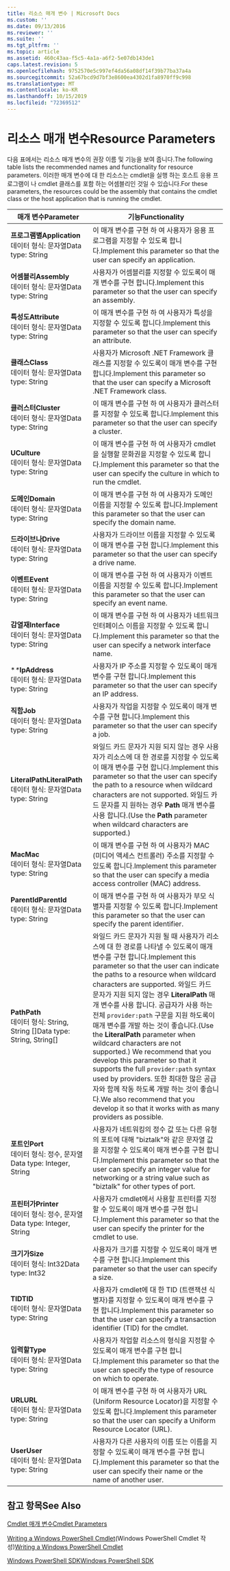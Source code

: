 ```yaml
---
title: 리소스 매개 변수 | Microsoft Docs
ms.custom: ''
ms.date: 09/13/2016
ms.reviewer: ''
ms.suite: ''
ms.tgt_pltfrm: ''
ms.topic: article
ms.assetid: 460c43aa-f5c5-4a1a-a6f2-5e07db143de1
caps.latest.revision: 5
ms.openlocfilehash: 9752570e5c997ef4da56a08df14f39b77ba37a4a
ms.sourcegitcommit: 52a67bcd9d7bf3e8600ea4302d1fa8970ff9c998
ms.translationtype: MT
ms.contentlocale: ko-KR
ms.lasthandoff: 10/15/2019
ms.locfileid: "72369512"
---
```

# <a name="resource-parameters"></a><span data-ttu-id="d6e7e-102">리소스 매개 변수</span><span class="sxs-lookup"><span data-stu-id="d6e7e-102">Resource Parameters</span></span>

<span data-ttu-id="d6e7e-103">다음 표에서는 리소스 매개 변수의 권장 이름 및 기능을 보여 줍니다.</span><span class="sxs-lookup"><span data-stu-id="d6e7e-103">The following table lists the recommended names and functionality for resource parameters.</span></span> <span data-ttu-id="d6e7e-104">이러한 매개 변수에 대 한 리소스는 cmdlet을 실행 하는 호스트 응용 프로그램이 나 cmdlet 클래스를 포함 하는 어셈블리인 것일 수 있습니다.</span><span class="sxs-lookup"><span data-stu-id="d6e7e-104">For these parameters, the resources could be the assembly that contains the cmdlet class or the host application that is running the cmdlet.</span></span>

|<span data-ttu-id="d6e7e-105">매개 변수</span><span class="sxs-lookup"><span data-stu-id="d6e7e-105">Parameter</span></span>|<span data-ttu-id="d6e7e-106">기능</span><span class="sxs-lookup"><span data-stu-id="d6e7e-106">Functionality</span></span>|
|---|---|
|<span data-ttu-id="d6e7e-107">**프로그램별**</span><span class="sxs-lookup"><span data-stu-id="d6e7e-107">**Application**</span></span><br><span data-ttu-id="d6e7e-108">데이터 형식: 문자열</span><span class="sxs-lookup"><span data-stu-id="d6e7e-108">Data type: String</span></span>|<span data-ttu-id="d6e7e-109">이 매개 변수를 구현 하 여 사용자가 응용 프로그램을 지정할 수 있도록 합니다.</span><span class="sxs-lookup"><span data-stu-id="d6e7e-109">Implement this parameter so that the user can specify an application.</span></span>|
|<span data-ttu-id="d6e7e-110">**어셈블리**</span><span class="sxs-lookup"><span data-stu-id="d6e7e-110">**Assembly**</span></span><br><span data-ttu-id="d6e7e-111">데이터 형식: 문자열</span><span class="sxs-lookup"><span data-stu-id="d6e7e-111">Data type: String</span></span>|<span data-ttu-id="d6e7e-112">사용자가 어셈블리를 지정할 수 있도록이 매개 변수를 구현 합니다.</span><span class="sxs-lookup"><span data-stu-id="d6e7e-112">Implement this parameter so that the user can specify an assembly.</span></span>|
|<span data-ttu-id="d6e7e-113">**특성도**</span><span class="sxs-lookup"><span data-stu-id="d6e7e-113">**Attribute**</span></span><br><span data-ttu-id="d6e7e-114">데이터 형식: 문자열</span><span class="sxs-lookup"><span data-stu-id="d6e7e-114">Data type: String</span></span>|<span data-ttu-id="d6e7e-115">이 매개 변수를 구현 하 여 사용자가 특성을 지정할 수 있도록 합니다.</span><span class="sxs-lookup"><span data-stu-id="d6e7e-115">Implement this parameter so that the user can specify an attribute.</span></span>|
|<span data-ttu-id="d6e7e-116">**클래스**</span><span class="sxs-lookup"><span data-stu-id="d6e7e-116">**Class**</span></span><br><span data-ttu-id="d6e7e-117">데이터 형식: 문자열</span><span class="sxs-lookup"><span data-stu-id="d6e7e-117">Data type: String</span></span>|<span data-ttu-id="d6e7e-118">사용자가 Microsoft .NET Framework 클래스를 지정할 수 있도록이 매개 변수를 구현 합니다.</span><span class="sxs-lookup"><span data-stu-id="d6e7e-118">Implement this parameter so that the user can specify a Microsoft .NET Framework class.</span></span>|
|<span data-ttu-id="d6e7e-119">**클러스터**</span><span class="sxs-lookup"><span data-stu-id="d6e7e-119">**Cluster**</span></span><br><span data-ttu-id="d6e7e-120">데이터 형식: 문자열</span><span class="sxs-lookup"><span data-stu-id="d6e7e-120">Data type: String</span></span>|<span data-ttu-id="d6e7e-121">이 매개 변수를 구현 하 여 사용자가 클러스터를 지정할 수 있도록 합니다.</span><span class="sxs-lookup"><span data-stu-id="d6e7e-121">Implement this parameter so that the user can specify a cluster.</span></span>|
|<span data-ttu-id="d6e7e-122">**U**</span><span class="sxs-lookup"><span data-stu-id="d6e7e-122">**Culture**</span></span><br><span data-ttu-id="d6e7e-123">데이터 형식: 문자열</span><span class="sxs-lookup"><span data-stu-id="d6e7e-123">Data type: String</span></span>|<span data-ttu-id="d6e7e-124">이 매개 변수를 구현 하 여 사용자가 cmdlet을 실행할 문화권을 지정할 수 있도록 합니다.</span><span class="sxs-lookup"><span data-stu-id="d6e7e-124">Implement this parameter so that the user can specify the culture in which to run the cmdlet.</span></span>|
|<span data-ttu-id="d6e7e-125">**도메인**</span><span class="sxs-lookup"><span data-stu-id="d6e7e-125">**Domain**</span></span><br><span data-ttu-id="d6e7e-126">데이터 형식: 문자열</span><span class="sxs-lookup"><span data-stu-id="d6e7e-126">Data type: String</span></span>|<span data-ttu-id="d6e7e-127">이 매개 변수를 구현 하 여 사용자가 도메인 이름을 지정할 수 있도록 합니다.</span><span class="sxs-lookup"><span data-stu-id="d6e7e-127">Implement this parameter so that the user can specify the domain name.</span></span>|
|<span data-ttu-id="d6e7e-128">**드라이브나**</span><span class="sxs-lookup"><span data-stu-id="d6e7e-128">**Drive**</span></span><br><span data-ttu-id="d6e7e-129">데이터 형식: 문자열</span><span class="sxs-lookup"><span data-stu-id="d6e7e-129">Data type: String</span></span>|<span data-ttu-id="d6e7e-130">사용자가 드라이브 이름을 지정할 수 있도록이 매개 변수를 구현 합니다.</span><span class="sxs-lookup"><span data-stu-id="d6e7e-130">Implement this parameter so that the user can specify a drive name.</span></span>|
|<span data-ttu-id="d6e7e-131">**이벤트**</span><span class="sxs-lookup"><span data-stu-id="d6e7e-131">**Event**</span></span><br><span data-ttu-id="d6e7e-132">데이터 형식: 문자열</span><span class="sxs-lookup"><span data-stu-id="d6e7e-132">Data type: String</span></span>|<span data-ttu-id="d6e7e-133">이 매개 변수를 구현 하 여 사용자가 이벤트 이름을 지정할 수 있도록 합니다.</span><span class="sxs-lookup"><span data-stu-id="d6e7e-133">Implement this parameter so that the user can specify an event name.</span></span>|
|<span data-ttu-id="d6e7e-134">**감열재**</span><span class="sxs-lookup"><span data-stu-id="d6e7e-134">**Interface**</span></span><br><span data-ttu-id="d6e7e-135">데이터 형식: 문자열</span><span class="sxs-lookup"><span data-stu-id="d6e7e-135">Data type: String</span></span>|<span data-ttu-id="d6e7e-136">이 매개 변수를 구현 하 여 사용자가 네트워크 인터페이스 이름을 지정할 수 있도록 합니다.</span><span class="sxs-lookup"><span data-stu-id="d6e7e-136">Implement this parameter so that the user can specify a network interface name.</span></span>|
|<span data-ttu-id="d6e7e-137">\**\**</span><span class="sxs-lookup"><span data-stu-id="d6e7e-137">**IpAddress**</span></span><br><span data-ttu-id="d6e7e-138">데이터 형식: 문자열</span><span class="sxs-lookup"><span data-stu-id="d6e7e-138">Data type: String</span></span>|<span data-ttu-id="d6e7e-139">사용자가 IP 주소를 지정할 수 있도록이 매개 변수를 구현 합니다.</span><span class="sxs-lookup"><span data-stu-id="d6e7e-139">Implement this parameter so that the user can specify an IP address.</span></span>|
|<span data-ttu-id="d6e7e-140">**직함**</span><span class="sxs-lookup"><span data-stu-id="d6e7e-140">**Job**</span></span><br><span data-ttu-id="d6e7e-141">데이터 형식: 문자열</span><span class="sxs-lookup"><span data-stu-id="d6e7e-141">Data type: String</span></span>|<span data-ttu-id="d6e7e-142">사용자가 작업을 지정할 수 있도록이 매개 변수를 구현 합니다.</span><span class="sxs-lookup"><span data-stu-id="d6e7e-142">Implement this parameter so that the user can specify a job.</span></span>|
|<span data-ttu-id="d6e7e-143">**LiteralPath**</span><span class="sxs-lookup"><span data-stu-id="d6e7e-143">**LiteralPath**</span></span><br><span data-ttu-id="d6e7e-144">데이터 형식: 문자열</span><span class="sxs-lookup"><span data-stu-id="d6e7e-144">Data type: String</span></span>|<span data-ttu-id="d6e7e-145">와일드 카드 문자가 지원 되지 않는 경우 사용자가 리소스에 대 한 경로를 지정할 수 있도록이 매개 변수를 구현 합니다.</span><span class="sxs-lookup"><span data-stu-id="d6e7e-145">Implement this parameter so that the user can specify the path to a resource when wildcard characters are not supported.</span></span> <span data-ttu-id="d6e7e-146">와일드 카드 문자를 지 원하는 경우 **Path** 매개 변수를 사용 합니다.</span><span class="sxs-lookup"><span data-stu-id="d6e7e-146">(Use the **Path** parameter when wildcard characters are supported.)</span></span>|
|<span data-ttu-id="d6e7e-147">**Mac**</span><span class="sxs-lookup"><span data-stu-id="d6e7e-147">**Mac**</span></span><br><span data-ttu-id="d6e7e-148">데이터 형식: 문자열</span><span class="sxs-lookup"><span data-stu-id="d6e7e-148">Data type: String</span></span>|<span data-ttu-id="d6e7e-149">이 매개 변수를 구현 하 여 사용자가 MAC (미디어 액세스 컨트롤러) 주소를 지정할 수 있도록 합니다.</span><span class="sxs-lookup"><span data-stu-id="d6e7e-149">Implement this parameter so that the user can specify a media access controller (MAC) address.</span></span>|
|<span data-ttu-id="d6e7e-150">**ParentId**</span><span class="sxs-lookup"><span data-stu-id="d6e7e-150">**ParentId**</span></span><br><span data-ttu-id="d6e7e-151">데이터 형식: 문자열</span><span class="sxs-lookup"><span data-stu-id="d6e7e-151">Data type: String</span></span>|<span data-ttu-id="d6e7e-152">이 매개 변수를 구현 하 여 사용자가 부모 식별자를 지정할 수 있도록 합니다.</span><span class="sxs-lookup"><span data-stu-id="d6e7e-152">Implement this parameter so that the user can specify the parent identifier.</span></span>|
|<span data-ttu-id="d6e7e-153">**Path**</span><span class="sxs-lookup"><span data-stu-id="d6e7e-153">**Path**</span></span><br><span data-ttu-id="d6e7e-154">데이터 형식: String, String []</span><span class="sxs-lookup"><span data-stu-id="d6e7e-154">Data type: String, String[]</span></span>|<span data-ttu-id="d6e7e-155">와일드 카드 문자가 지원 될 때 사용자가 리소스에 대 한 경로를 나타낼 수 있도록이 매개 변수를 구현 합니다.</span><span class="sxs-lookup"><span data-stu-id="d6e7e-155">Implement this parameter so that the user can indicate the paths to a resource when wildcard characters are supported.</span></span> <span data-ttu-id="d6e7e-156">와일드 카드 문자가 지원 되지 않는 경우 **LiteralPath** 매개 변수를 사용 합니다. 공급자가 사용 하는 전체 `provider:path` 구문을 지원 하도록이 매개 변수를 개발 하는 것이 좋습니다.</span><span class="sxs-lookup"><span data-stu-id="d6e7e-156">(Use the **LiteralPath** parameter when wildcard characters are not supported.) We recommend that you develop this parameter so that it supports the full `provider:path` syntax used by providers.</span></span> <span data-ttu-id="d6e7e-157">또한 최대한 많은 공급자와 함께 작동 하도록 개발 하는 것이 좋습니다.</span><span class="sxs-lookup"><span data-stu-id="d6e7e-157">We also recommend that you develop it so that it works with as many providers as possible.</span></span>|
|<span data-ttu-id="d6e7e-158">**포트인**</span><span class="sxs-lookup"><span data-stu-id="d6e7e-158">**Port**</span></span><br><span data-ttu-id="d6e7e-159">데이터 형식: 정수, 문자열</span><span class="sxs-lookup"><span data-stu-id="d6e7e-159">Data type: Integer, String</span></span>|<span data-ttu-id="d6e7e-160">사용자가 네트워킹의 정수 값 또는 다른 유형의 포트에 대해 "biztalk"와 같은 문자열 값을 지정할 수 있도록이 매개 변수를 구현 합니다.</span><span class="sxs-lookup"><span data-stu-id="d6e7e-160">Implement this parameter so that the user can specify an integer value for networking or a string value such as "biztalk" for other types of port.</span></span>|
|<span data-ttu-id="d6e7e-161">**프린터가**</span><span class="sxs-lookup"><span data-stu-id="d6e7e-161">**Printer**</span></span><br><span data-ttu-id="d6e7e-162">데이터 형식: 정수, 문자열</span><span class="sxs-lookup"><span data-stu-id="d6e7e-162">Data type: Integer, String</span></span>|<span data-ttu-id="d6e7e-163">사용자가 cmdlet에서 사용할 프린터를 지정할 수 있도록이 매개 변수를 구현 합니다.</span><span class="sxs-lookup"><span data-stu-id="d6e7e-163">Implement this parameter so that the user can specify the printer for the cmdlet to use.</span></span>|
|<span data-ttu-id="d6e7e-164">**크기가**</span><span class="sxs-lookup"><span data-stu-id="d6e7e-164">**Size**</span></span><br><span data-ttu-id="d6e7e-165">데이터 형식: Int32</span><span class="sxs-lookup"><span data-stu-id="d6e7e-165">Data type: Int32</span></span>|<span data-ttu-id="d6e7e-166">사용자가 크기를 지정할 수 있도록이 매개 변수를 구현 합니다.</span><span class="sxs-lookup"><span data-stu-id="d6e7e-166">Implement this parameter so that the user can specify a size.</span></span>|
|<span data-ttu-id="d6e7e-167">**TID**</span><span class="sxs-lookup"><span data-stu-id="d6e7e-167">**TID**</span></span><br><span data-ttu-id="d6e7e-168">데이터 형식: 문자열</span><span class="sxs-lookup"><span data-stu-id="d6e7e-168">Data type: String</span></span>|<span data-ttu-id="d6e7e-169">사용자가 cmdlet에 대 한 TID (트랜잭션 식별자)를 지정할 수 있도록이 매개 변수를 구현 합니다.</span><span class="sxs-lookup"><span data-stu-id="d6e7e-169">Implement this parameter so that the user can specify a transaction identifier (TID) for the cmdlet.</span></span>|
|<span data-ttu-id="d6e7e-170">**입력할**</span><span class="sxs-lookup"><span data-stu-id="d6e7e-170">**Type**</span></span><br><span data-ttu-id="d6e7e-171">데이터 형식: 문자열</span><span class="sxs-lookup"><span data-stu-id="d6e7e-171">Data type: String</span></span>|<span data-ttu-id="d6e7e-172">사용자가 작업할 리소스의 형식을 지정할 수 있도록이 매개 변수를 구현 합니다.</span><span class="sxs-lookup"><span data-stu-id="d6e7e-172">Implement this parameter so that the user can specify the type of resource on which to operate.</span></span>|
|<span data-ttu-id="d6e7e-173">**URL**</span><span class="sxs-lookup"><span data-stu-id="d6e7e-173">**URL**</span></span><br><span data-ttu-id="d6e7e-174">데이터 형식: 문자열</span><span class="sxs-lookup"><span data-stu-id="d6e7e-174">Data type: String</span></span>|<span data-ttu-id="d6e7e-175">이 매개 변수를 구현 하 여 사용자가 URL (Uniform Resource Locator)을 지정할 수 있도록 합니다.</span><span class="sxs-lookup"><span data-stu-id="d6e7e-175">Implement this parameter so that the user can specify a Uniform Resource Locator (URL).</span></span>|
|<span data-ttu-id="d6e7e-176">**User**</span><span class="sxs-lookup"><span data-stu-id="d6e7e-176">**User**</span></span><br><span data-ttu-id="d6e7e-177">데이터 형식: 문자열</span><span class="sxs-lookup"><span data-stu-id="d6e7e-177">Data type: String</span></span>|<span data-ttu-id="d6e7e-178">사용자가 다른 사용자의 이름 또는 이름을 지정할 수 있도록이 매개 변수를 구현 합니다.</span><span class="sxs-lookup"><span data-stu-id="d6e7e-178">Implement this parameter so that the user can specify their name or the name of another user.</span></span>|

## <a name="see-also"></a><span data-ttu-id="d6e7e-179">참고 항목</span><span class="sxs-lookup"><span data-stu-id="d6e7e-179">See Also</span></span>

[<span data-ttu-id="d6e7e-180">Cmdlet 매개 변수</span><span class="sxs-lookup"><span data-stu-id="d6e7e-180">Cmdlet Parameters</span></span>](./cmdlet-parameters.md)

<span data-ttu-id="d6e7e-181">[Writing a Windows PowerShell Cmdlet](./writing-a-windows-powershell-cmdlet.md)(Windows PowerShell Cmdlet 작성)</span><span class="sxs-lookup"><span data-stu-id="d6e7e-181">[Writing a Windows PowerShell Cmdlet](./writing-a-windows-powershell-cmdlet.md)</span></span>

[<span data-ttu-id="d6e7e-182">Windows PowerShell SDK</span><span class="sxs-lookup"><span data-stu-id="d6e7e-182">Windows PowerShell SDK</span></span>](../windows-powershell-reference.md)
